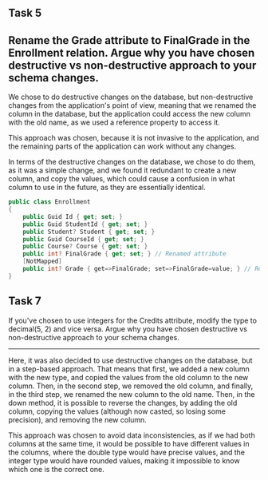 ﻿## Task 5
Rename the Grade attribute to FinalGrade in the Enrollment relation.
Argue why you have chosen destructive vs non-destructive approach to your schema changes.
---

We chose to do destructive changes on the database, but non-destructive changes from the 
application's point of view, meaning that we renamed the column in the database,
but the application could access the new column with the old name, as we used a reference property to access it.

This approach was chosen, because it is not invasive to the application, and the remaining parts of the application can
work without any changes. 

In terms of the destructive changes on the database, we chose to do them, as it was a simple change, and we found it redundant
to create a new column, and copy the values, which could cause a confusion in what column to use in the future, as they are essentially identical. 

```csharp
public class Enrollment
{
    public Guid Id { get; set; }
    public Guid StudentId { get; set; }
    public Student? Student { get; set; }
    public Guid CourseId { get; set; }
    public Course? Course { get; set; }
    public int? FinalGrade { get; set; } // Renamed attribute
    [NotMapped]
    public int? Grade { get=>FinalGrade; set=>FinalGrade=value; } // Reference to the renamed attribute
}
```

## Task 7
If you've chosen to use integers for the Credits attribute, modify the type to decimal(5, 2) and vice versa. Argue why you have chosen destructive vs non-destructive approach to your schema changes.

---

Here, it was also decided to use destructive changes on the database, but in a step-based approach. That means that first, we added a new column with the new type, 
and copied the values from the old column to the new column. Then, in the second step, we removed the old column, and finally, in the third step, we renamed the new column to the old name.
Then, in the down method, it is possible to reverse the changes, by adding the old column, copying the values (although now casted, so losing some precision), and removing the new column.

This approach was chosen to avoid data inconsistencies, as if we had both columns at the same time, it would be possible to have different values in the columns,
where the double type would have precise values, and the integer type would have rounded values, making it impossible to know which one is the correct one.